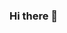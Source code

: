 ### Hi there 👋

<!--
**swayamtest/swayamtest** is a ✨ _special_ ✨ repository because its `README.md` (this file) appears on your GitHub profile.

Here are some ideas to get you started:

- 🔭 I’m currently working on an indie game.
- 🌱 I’m currently learning how to replicate what game engines do in Javascript.
- 👯 I’m looking to collaborate on any format of UX / Product design work.
- 🤔 I’m looking for help with setting up a studio that can work legally remotely.
- 💬 Ask me about UX design, trying to startup and failing and being in touch with your inner self.
- 📫 How to reach me: Find a form at https://swayamdg.xyz/[https://swayamdg.xyz/]
- 😄 Pronouns: He/him
- ⚡ Fun fact: “Excel and Python are two of the three “can be used for everything, but absolutely should not” technologies in the world. The third is javascript.”
-->
